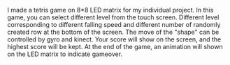 I made a tetris game on 8\*8 LED matrix for my individual project. In this game, you can select different level from the touch screen. Different level corresponding to different falling speed and different number of randomly created row at the bottom of the screen. The move of the "shape" can be controlled by gyro and kinect. Your score will show on the screen, and the highest score will be kept. At the end of the game, an animation will shown on the LED matrix to indicate gameover.